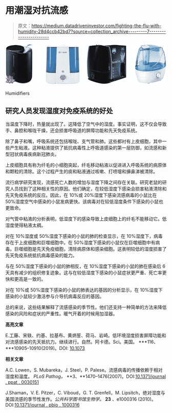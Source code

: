 # 用潮湿对抗流感

> 原文：<https://medium.datadriveninvestor.com/fighting-the-flu-with-humidity-28d4ccb42bd7?source=collection_archive---------7----------------------->

![](img/ab84f0ae404315f892bd9e68b5c9b145.png)

Humidifiers

## 研究人员发现湿度对免疫系统的好处

当温度下降时，热量就出现了。这降低了空气中的湿度。事实证明，这不仅会导致手、鼻腔和喉咙干燥，还会损害呼吸道的屏障功能和先天免疫系统。

除了鼻子和嘴，呼吸系统还包括喉咙、支气管和肺。这些都衬有上皮细胞，其中一些产生粘液。这种粘液提供了抵抗病毒性上呼吸道感染的第一层防御，如流感和新型冠状病毒疾病新冠肺炎。

上皮细胞具有称为纤毛的小细胞突起，纤毛移动粘液以促进进入呼吸系统的病原体和颗粒的清除。这个过程产生的痰和粘液通过咳嗽、打喷嚏和擤鼻涕被清除。

流行病学研究发现，流感死亡人数的增加与湿度下降之间存在关联。研究老鼠的研究人员找到了这种相关性的原因。他们确定，在较低湿度下感染会损害粘液清除和先天免疫系统的反应。因此，在 10%或 20%湿度下感染流感病毒的小鼠比在 50%湿度空气中感染的小鼠发病更快。该病毒对在较低湿度条件下感染的小鼠也更致命。

对气管中粘液的分析表明，低湿度下的感染导致上皮细胞上的纤毛不能移动它。低湿度使得粘液太稠。

对在 10%湿度或 50%湿度下感染的小鼠的肺的检查显示，在 10%湿度下，病毒存在于上皮细胞和巨噬细胞中。在 50%湿度下感染的小鼠仅在巨噬细胞中有病毒。巨噬细胞是先天免疫细胞，清除病原体和感染细胞。这表明较低的湿度损害了先天免疫系统抵抗病毒感染的能力。

与在 50%湿度下感染的小鼠的肺相反，在 10%湿度下感染的小鼠的肺在感染后 6 天具有减少的组织修复迹象。这与在较低湿度下感染的小鼠症状更严重、死亡率更快和更高是一致的。

对在 10%或 50%湿度下感染的小鼠的肺表达的基因的分析显示，在 10%湿度下感染的小鼠较少激活参与介导抗病毒反应的基因。

总的来说，这些结果解释了流感感染的季节性。他们还支持一种简单的方法来降低感染的风险和症状的严重性。暖气开着的时候用加湿器。

**高亮文章**

E.工藤、宋轶、约基、拉基布、黄炳誓、荷马、岩崎。低环境湿度损害屏障功能和对流感感染的先天抵抗力。继续进行。自然。阿卡德。Sci。美国。 ***116、***10905–10910(2019)。DOI: [10.1073](https://doi.org/10.1073/pnas.1902840116)

**相关文章**

A.C. Lowen，S. Mubareka，J. Steel，P. Palese。流感病毒的传播依赖于相对湿度和温度。 *PLoS Pathog。* **3、**1470–1476(2007)。DOI:[10.1371/journal . ppat . 0030151](https://doi.org/10.1371/journal.ppat.0030151)

J.Shaman，V. E. Pitzer，C. Viboud，G. T. Grenfell，M. Lipsitch，绝对湿度与美国流感的季节性发作。*公共科学图书馆生物学。* **23** 、e1000316 (2010)。DOI:[10.1371/journal . pbio . 1000316](https://doi-org.proxygw.wrlc.org/10.1371/journal.pbio.1000316)